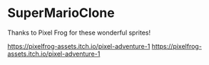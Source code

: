 # SuperMarioClone
 
Thanks to Pixel Frog for these wonderful sprites!

https://pixelfrog-assets.itch.io/pixel-adventure-1
https://pixelfrog-assets.itch.io/pixel-adventure-1